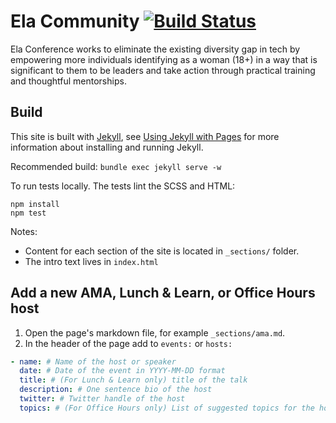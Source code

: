 # Ela Community [![Build Status](https://travis-ci.org/elaconf/ela.community.svg)](https://travis-ci.org/elaconf/ela.community.io)

Ela Conference works to eliminate the existing diversity gap in tech by empowering more individuals identifying as a woman (18+) in a way that is significant to them to be leaders and take action through practical training and thoughtful mentorships.

## Build

This site is built with [Jekyll](http://jekyllrb.com/), see [Using Jekyll with Pages](https://help.github.com/articles/using-jekyll-with-pages/) for more information about installing and running Jekyll.

Recommended build: `bundle exec jekyll serve -w`

To run tests locally. The tests lint the SCSS and HTML:

```
npm install
npm test
```

Notes:

* Content for each section of the site is located in `_sections/` folder.
* The intro text lives in `index.html`

## Add a new AMA, Lunch & Learn, or Office Hours host

1. Open the page's markdown file, for example `_sections/ama.md`.
2. In the header of the page add to `events:` or `hosts:`

```yaml
- name: # Name of the host or speaker
  date: # Date of the event in YYYY-MM-DD format
  title: # (For Lunch & Learn only) title of the talk
  description: # One sentence bio of the host
  twitter: # Twitter handle of the host
  topics: # (For Office Hours only) List of suggested topics for the host's office hours
```
